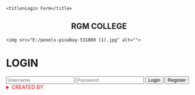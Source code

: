 <!DOCTYPE html>

  <head>

    <title>َLogin Form</title>
   
  </head>
  <body>
        <center><h2 style="background-color:#0000"> RGM COLLEGE</h2></center>
      </body>
  <body>

    <img src="E:/pexels-pixabay-531880 (1).jpg" alt="">

<form class="box" >
  <h1>LOGIN</h1>
  <input type="text" name="" placeholder="Username">
  <input type="password" name="" placeholder="Password">
  <input type="submit" name="" value="Login">
  <input type="button" name="" value="Register"
</form>


  </body>
  <details>
    <summary style="color:red">CREATED BY</summary>
    SUDHEER REDDY
  </details>
</html>
